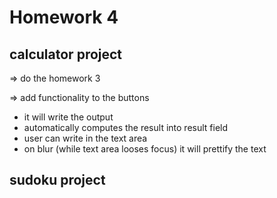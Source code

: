 # Homework 4

## calculator project

=> do the homework 3

=> add functionality to the buttons

-   it will write the output
-   automatically computes the result into result field
-   user can write in the text area
-   on blur (while text area looses focus) it will prettify the text

## sudoku project
